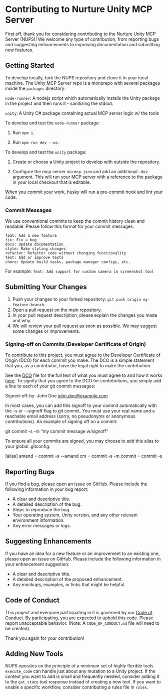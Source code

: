 # Contributing to Nurture Unity MCP Server

First off, thank you for considering contributing to the Nurture Unity MCP Server (NUPS)!
We welcome any type of contribution, from reporting bugs and suggesting enhancements to improving documentation and submitting new features.

## Getting Started

To develop locally, fork the NUPS repository and clone it in your local machine. The Unity MCP Server repo is a monorepo with 
several packages inside the `packages` directory:

`node-runner`: A nodejs script which automatically installs the Unity package in the project and then runs it - sanitizing the stdout.

`unity`: A Unity C# package containing actual MCP server logic w/ the tools

To develop and test the `node-runner` package:

1. Run `npm i`.

2. Run `npm run dev --ws`.

To develop and test the `unity` package:

1. Create or choose a Unity project to develop with outside the repository.

2. Configure the mcp server via `mcp.json` and add an additional `-dev` argument. This will run your MCP server with a reference to the package in your local checkout that is editable.

When you commit your work, husky will run a pre-commit hook and lint your code.

### Commit Messages

We use conventional commits to keep the commit history clean and readable. Please follow this format for your commit messages:

```
feat: Add a new feature
fix: Fix a bug
docs: Update documentation
style: Make styling changes
refactor: Refactor code without changing functionality
test: Add or improve tests
chore: Update build tasks, package manager configs, etc.
```

For example: `feat: Add support for custom camera in screenshot tool`

## Submitting Your Changes

1. Push your changes to your forked repository: `git push origin my-feature-branch`.
2. Open a pull request on the main repository.
3. In your pull request description, please explain the changes you made and why.
4. We will review your pull request as soon as possible. We may suggest some changes or improvements.

### Signing-off on Commits (Developer Certificate of Origin)

To contribute to this project, you must agree to the Developer Certificate of Origin (DCO) for each commit you make. The DCO is a simple statement that you, as a contributor, have the legal right to make the contribution.

See the [DCO](https://developercertificate.org/) file for the full text of what you must agree to and how it works [here](https://github.com/probot/dco#how-it-works). To signify that you agree to the DCO for contributions, you simply add a line to each of your git commit messages:

Signed-off-by: John Doe <john.doe@example.com>

In most cases, you can add this signoff to your commit automatically with the -s or --signoff flag to git commit. You must use your real name and a reachable email address (sorry, no pseudonyms or anonymous contributions). An example of signing off on a commit:

git commit -s -m “my commit message w/signoff”

To ensure all your commits are signed, you may choose to add this alias to your global .gitconfig:

[alias]
  amend = commit -s --amend
  cm = commit -s -m
  commit = commit -s

## Reporting Bugs

If you find a bug, please open an issue on GitHub. Please include the following information in your bug report:

- A clear and descriptive title.
- A detailed description of the bug.
- Steps to reproduce the bug.
- Your operating system, Unity version, and any other relevant environment information.
- Any error messages or logs.

## Suggesting Enhancements

If you have an idea for a new feature or an improvement to an existing one, please open an issue on GitHub. Please include the following information in your enhancement suggestion:

- A clear and descriptive title.
- A detailed description of the proposed enhancement.
- Any mockups, examples, or links that might be helpful.

## Code of Conduct

This project and everyone participating in it is governed by our [Code of Conduct](CODE_OF_CONDUCT.md). By participating, you are expected to uphold this code. Please report unacceptable behavior. (Note: A `CODE_OF_CONDUCT.md` file will need to be created).

Thank you again for your contribution! 

## Adding New Tools

NUPS operates on the principle of a minimum set of highly flexible tools. `execute_code` can handle just about any mutation to a Unity project. If the context you want to add is small and frequently needed, consider adding it to the `get_state` tool response instead of creating a new tool. If you want to enable a specific workflow, consider contributing a rules file in `rules`.
